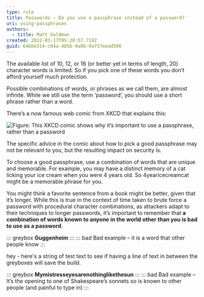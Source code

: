 ```yaml
---
type: rule
title: Passwords – Do you use a passphrase instead of a password?
uri: using-passphrases
authors:
  - title: Matt Goldman
created: 2022-03-17T05:20:57.719Z
guid: 64bbe314-c04a-485b-9a9b-0a757eead506
---
```

The available list of 10, 12, or 16 (or better yet in terms of length, 20) character words is limited. So if you pick one of these words you don’t afford yourself much protection.

Possible combinations of words, or phrases as we call them, are almost infinite. While we still use the term ‘password’, you should use a short phrase rather than a word.

<!--endintro-->

There’s a now famous web comic from XKCD that explains this:

![Figure: This XKCD comic shows why it’s important to use a passphrase, rather than a password](xkcd-passphrases.png)

The specific advice in the comic about how to pick a good passphrase may not be relevant to you, but the resulting impact on security is.

To choose a good passphrase, use a combination of words that are unique and memorable. For example, you may have a distinct memory of a cat licking your ice cream when you were 4 years old. So 4yearicecreamcat might be a memorable phrase for you.

You might think a favorite sentence from a book might be better, given that it’s longer. While this is true in the context of time taken to brute force a password with procedural character combinations, as attackers adapt to their techniques to longer passwords, it’s important to remember that **a combination of words known to anyone in the world other than you is bad to use as a password**.

::: greybox
**Guggenheim**
:::
::: bad
Bad example – it is a word that other people know
:::
 
hey - here's a string of test text to see if having a line of text in between the greyboxes will save the build.

::: greybox
**Mymistresseyesarenothinglikethesun**
:::
::: bad
Bad example – It’s the opening to one of Shakespeare’s sonnets so is known to other people (and painful to type in)
:::